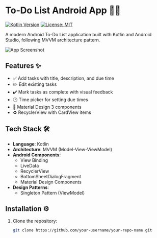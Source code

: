 # To-Do List Android App 📱✅

[![Kotlin Version](https://img.shields.io/badge/Kotlin-1.9.0-blue.svg)](https://kotlinlang.org)
[![License: MIT](https://img.shields.io/badge/License-MIT-yellow.svg)](https://opensource.org/licenses/MIT)

A modern Android To-Do List application built with Kotlin and Android Studio, following MVVM architecture pattern.

![App Screenshot](screenshots/app_demo.gif) <!-- Add your screenshot path -->

## Features ✨

- ✅ Add tasks with title, description, and due time
- ✏️ Edit existing tasks
- ✔️ Mark tasks as complete with visual feedback
- 🕒 Time picker for setting due times
- 🎨 Material Design 3 components
- ♻️ RecyclerView with CardView items

## Tech Stack 🛠️

- **Language**: Kotlin
- **Architecture**: MVVM (Model-View-ViewModel)
- **Android Components**:
  - View Binding
  - LiveData
  - RecyclerView
  - BottomSheetDialogFragment
  - Material Design Components
- **Design Patterns**:
  - Singleton Pattern (ViewModel)

## Installation ⚙️

1. Clone the repository:
   ```bash
   git clone https://github.com/your-username/your-repo-name.git
